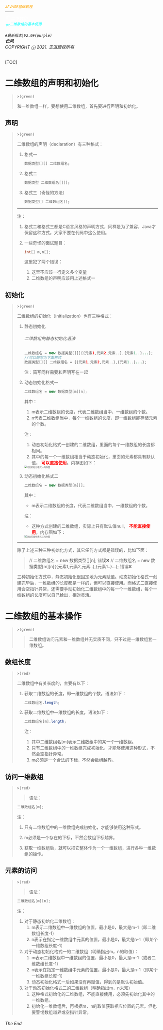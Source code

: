 ###### <sub><font color = orange>JAVASE基础教程</font></sub><br />——<br /><sup><font color=white>卷5</font></sup><font color=white>二维数组</font><br/><sup><sub><font color=cyan>节2</font></sub><font color=cyan>二维数组的基本使用</font></sup><br/><br/>	``#最新版本|V2.0#(purple) ``<br/>**长风**<br/>*COPYRIGHT ⓒ 2021. 王道版权所有*

[TOC]

# 二维数组的声明和初始化

> `>(green)`
>
> 和一维数组一样，要想使用二维数组，首先要进行声明和初始化。

## 声明

> `>(green)`
>
> 二维数组的声明（declaration）有三种格式：
>
> 1. 格式一
>
>    ``` java
>    数据类型[][] 二维数组名;
>    ```
>
> 2. 格式二
>
>    ``` java
>    数据类型 二维数组名[][];
>    ```
>
> 3. 格式三（奇怪的方法）
>
>    ``` java
>    数据类型[] 二维数组名[];
>    ```
>
> ---
>
> 注：
>
> 1. 格式二和格式三都是C语言风格的声明方式，同样是为了兼容，Java才保留这种方式，大家不要在代码中这么使用。
>
> 2. 一些奇怪的面试题目：
>
>    ``` java
>    int[] m,n[]; 
>    ```
>
>    这里犯了两个错误：
>
>    1. 这里不应该一行定义多个变量
>    2. 二维数组的声明应该用上述格式一

## 初始化

> `>(green)`
>
> 二维数组的初始化（initialization）也有三种格式：
>
> 1. 静态初始化
>
>    ###### 二维数组的静态初始化语法
>
>    ``` java
>    二维数组名 = new 数据类型[][]{{元素1,元素2,元素..},{元素1..}...};
>    //可以简写为下面格式
>    数据类型[][] 二维数组名 = {{元素1,元素2,元素..},{元素1..}...};
>    ```
>
>    注：简写同样需要和声明写在一起
>
> 2. 动态初始化格式一
>
>    ``` java
>    二维数组名 = new 数据类型[m][n];
>    ```
>
>    其中：
>
>    1. m表示二维数组的长度，代表二维数组当中，一维数组的个数。
>    2. n代表二维数组当中，每个一维数组的长度，即一维数组能存储元素的个数。
>
>    注：
>
>    1. 动态初始化格式一创建的二维数组，里面的每个一维数组的长度都相同。
>    2.  其中的每一个一维数组相当于动态初始化，里面的元素都具有默认值， <font color=red>**可以直接使用**</font>。内存图如下：
>
>    <img src="https://hixiaodong123.oss-cn-hangzhou.aliyuncs.com/typora/202201011605513.png?align=center" alt="动态初始化格式一内存图" style="zoom:50%;" />
>
> 3. 动态初始化格式二
>
>    ``` java
>    二维数组名 = new 数据类型[m][];
>    ```
>
>    其中：
>
>    - m表示二维数组的长度，代表二维数组当中，一维数组的个数。
>
>    注：
>
>    - 这种方式创建的二维数组，实际上只有默认值null， <font color=red>**不能直接使用**</font>。内存图如下：
>
>    <img src="https://hixiaodong123.oss-cn-hangzhou.aliyuncs.com/typora/202201011607439.png?align=center" alt="动态初始化格式二内存图" style="zoom:50%;" />
>
> ---
>
> 除了上述三种三种初始化方式，其它任何方式都是错误的，比如下面：
>
> > // 二维数组名 = new 数据类型\[][n]; 错误❌
> > // 二维数组名 = new 数据类型\[m][n]{{元素1,元素2,元素..},{元素1..}...}; 错误❌
>
> 三种初始化方式中，静态初始化很固定地为元素赋值。动态初始化格式一创建完毕后，一维数组的长度都是一样的，但可以直接使用。而格式二直接使用会空指针异常，还需要手动初始化二维数组中的每一个一维数组，每个一维数组的长度可以自己给出，相对灵活。

# 二维数组的基本操作

> `>(green)`
>
> > 二维数组访问元素和一维数组并无实质不同，只不过是一维数组套一维数组。
>

## 数组长度

> `>(red)`
>
> 二维数组中有关长度的，主要有以下：
>
> 1. 获取二维数组的长度，即一维数组的个数。语法如下：
>
>    ``` java
>    二维数组名.length;
>    ```
>
> 2. 获取二维数组中一维数组的长度，语法如下：
>
>    ``` java
>    二维数组名[m].length;
>    ```
>
>    注：
>
>    1. 其中二维数组名[m]表示二维数组中的某一个一维数组。
>    2. 只有二维数组中的一维数组完成初始化，才能够使用这种形式，不然会空指针异常。
>    3. m必须是一个合法的下标，不然会数组越界。

## 访问一维数组

> `>(red)`
>
> > 语法：
>
> ``` java
> 二维数组名[m];
> ```
>
> 注：
>
> 1. 只有二维数组中的一维数组完成初始化，才能够使用这种形式。
> 2. m必须是一个存在的下标，不然会数组下标越界。
>
> 3. 获取一维数组后，就可以把它整体作为一个一维数组，进行各种一维数组的操作。

## 元素的访问

> `>(red)`
>
> > 语法：
>
> ``` java
> 二维数组名[m][n];
> ```
>
> 注：
>
> 1. 对于静态初始化二维数组：
>    1. m表示二维数组中一维数组的位置，最小是0，最大是m-1（即二维数组长度-1）
>    2. n表示在指定一维数组中元素的位置，最小是0，最大是n-1（即某个一维数组长度-1）
> 2. 对于动态初始化格式一的二维数组（明确指出m，n的取值）：
>    1. m表示二维数组中一维数组的位置，最小是0，最大是m-1（或者二维数组长度-1）
>    2. n表示在指定一维数组中元素的位置，最小是0，最大是n-1（即某个一维数组长度-1）
>    3. 动态初始化格式一后如果没有再赋值，得到的是默认初始值。
> 3. 对于动态初始化格式二的二维数组（明确指出m，n未知）
>    1. 这种格式初始化的二维数组，不能直接使用，必须先初始化其中的一维数组。
>    2. 初始化一维数组后，再根据m，n的取值获取相应位置的元素。但也要警惕数组越界或空指针异常。

###### The End
